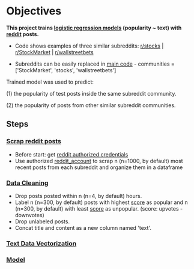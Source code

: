 # Objectives
**This project trains [logistic regression models](https://scikit-learn.org/stable/modules/generated/sklearn.linear_model.LogisticRegression.html#sklearn.linear_model.LogisticRegression) (popularity ~ text) with [reddit](https://www.reddit.com/) posts.**

- Code shows examples of three similar subreddits: [r/stocks](https://www.reddit.com/r/stocks/) | [r/StockMarket](https://www.reddit.com/r/StockMarket/) | [r/wallstreetbets](https://www.reddit.com/r/wallstreetbets/)

- Subreddits can be easily replaced in [main code](main.py) - communities = ['StockMarket', 'stocks', 'wallstreetbets']

Trained model was used to predict:

(1) the popularity of test posts inside the same subreddit community. 

(2) the popularity of posts from other similar subreddit communities.

## Steps
### [Scrap reddit posts](yy_packages/scrap_subreddit.py)
- Before start: get [reddit authorized credentials](https://www.reddit.com/prefs/apps)
- Use authorized [reddit_account](main.py) to scrap n (n=1000, by default) most recent posts from each subreddit and organize them in a dataframe

### [Data Cleaning](yy_packages/data_clean.py)
- Drop posts posted within n (n=4, by default) hours.
- Label n (n=300, by default) posts with highest [score](https://www.reddit.com/wiki/faq/) as popular and n (n=300, by default) with least [score](https://www.reddit.com/wiki/faq/) as unpopular. (score: upvotes - downvotes)
- Drop unlabeled posts.
- Concat title and content as a new column named 'text'.

### [Text Data Vectorization](yy_packages/vectorize.py)


### [Model]()


